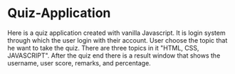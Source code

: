 # Quiz-Application
Here is a quiz application created with vanilla Javascript.
It is login system through which the user login with their account.
User choose the topic that he want to take the quiz. There are three topics in it "HTML, CSS, JAVASCRIPT".
After the quiz end there is a result window that shows the username, user score, remarks, and percentage.
